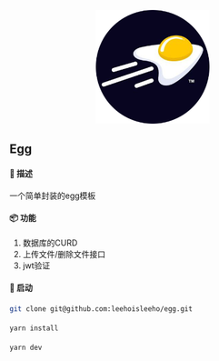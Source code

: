 <p align="center"><img width="200" src="./app/public/logo.png" alt="Vue logo"></p>

## Egg

#### 🧾 描述
一个简单封装的egg模板

#### 📦 功能
1. 数据库的CURD
2. 上传文件/删除文件接口
3. jwt验证

#### 🚀 启动
```bash
git clone git@github.com:leehoisleeho/egg.git

yarn install

yarn dev
```
